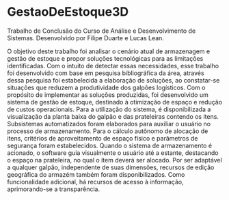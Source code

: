 # GestaoDeEstoque3D
Trabalho de Conclusão do Curso de Análise e Desenvolvimento de Sistemas. Desenvolvido por Filipe Duarte e Lucas Lean.

  O objetivo deste trabalho foi analisar o cenário atual de armazenagem e
gestão de estoque e propor soluções tecnológicas para as limitações identificadas.
Com o intuito de detectar essas necessidades, esse trabalho foi desenvolvido com
base em pesquisa bibliográfica da área, através dessa pesquisa foi estabelecida a
elaboração de soluções, ao constatar-se situações que reduzem a produtividade dos
galpões logísticos. Com o propósito de implementar as soluções produzidas, foi
desenvolvido um sistema de gestão de estoque, destinado à otimização de espaço e
redução de custos operacionais. Para a utilização do sistema, é disponibilizada a
visualização da planta baixa do galpão e das prateleiras contendo os itens.
Subsistemas automatizados foram elaborados para auxiliar o usuário no processo
de armazenamento. Para o cálculo autônomo de alocação de itens, critérios de
aproveitamento de espaço físico e parâmetros de segurança foram estabelecidos.
Quando o sistema de armazenamento é acionado, o software guia visualmente o
usuário até a estante, destacando o espaço na prateleira, no qual o item deverá ser
alocado. Por ser adaptável a qualquer galpão, independente de suas dimensões,
recursos de edição geográfica do armazém também foram disponibilizados. Como
funcionalidade adicional, há recursos de acesso à informação, aprimorando-se a
transparência.
